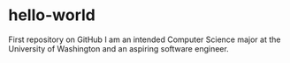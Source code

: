 # hello-world
First repository on GitHub
I am an intended Computer Science major at the University of Washington and an aspiring software engineer.


